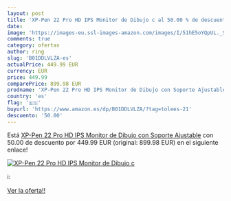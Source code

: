 ```yaml
---
layout: post
title: 'XP-Pen 22 Pro HD IPS Monitor de Dibujo c al 50.00 % de descuento'
date: 
image: 'https://images-eu.ssl-images-amazon.com/images/I/51hE5oYQpUL._SL200_.jpg'
comments: true
category: ofertas
author: ring
slug: 'B01DDLVLZA-es'
actualPrice: 449.99 EUR
currency: EUR
price: 449.99
comparePrice: 899.98 EUR
prodname: 'XP-Pen 22 Pro HD IPS Monitor de Dibujo con Soporte Ajustable'
country: 'es'
flag: '🇪🇸'
buyurl: 'https://www.amazon.es/dp/B01DDLVLZA/?tag=tolees-21'
descuento: '50.00'
---
```


Está [XP-Pen 22 Pro HD IPS Monitor de Dibujo con Soporte Ajustable](https://www.amazon.es/dp/B01DDLVLZA/?tag=tolees-21) con 50.00 de descuento por 449.99 EUR (original: 899.98 EUR) en el siguiente enlace!

[![XP-Pen 22 Pro HD IPS Monitor de Dibujo c](https://images-eu.ssl-images-amazon.com/images/I/51hE5oYQpUL._SL200_.jpg)](https://www.amazon.es/dp/B01DDLVLZA/?tag=tolees-21)

ℹ️:


[Ver la oferta!!](https://www.amazon.es/dp/B01DDLVLZA/?tag=tolees-21)
